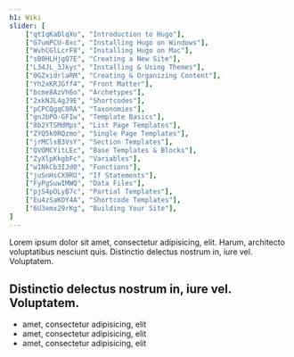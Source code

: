 ```yaml
---
h1: Wiki
slider: [
	["qtIqKaDlqXo", "Introduction to Hugo"],
	["G7umPCU-8xc", "Installing Hugo on Windows"],
	["WvhCGlLcrF8", "Installing Hugo on Mac"],
	["sB0HLHjgQ7E", "Creating a New Site"],
	["L34JL_3Jkyc", "Installing & Using Themes"],
	["0GZxidrlaRM", "Creating & Organizing Content"],
	["Yh2xKRJGff4", "Front Matter"],
	["bcme8AzVh6o", "Archetypes"],
	["2xkNJL4gJ9E", "Shortcodes"],
	["pCPCQgqC8RA", "Taxonomies"],
	["gnJbPO-GFIw", "Template Basics"],
	["8b2YTSMdMps", "List Page Templates"],
	["ZYQ5k0RQzmo", "Single Page Templates"],
	["jrMClsB3VsY", "Section Templates"],
	["QVOMCYitLEc", "Base Templates & Blocks"],
	["ZyXlpKkgbFc", "Variables"],
	["w1NkCb3IJd0", "Functions"],
	["juSnHsCX9RU", "If Statements"],
	["FyPgSuwIMWQ", "Data Files"],
	["pjS4pOLyB7c", "Partial Templates"],
	["Eu4zSaKOY4A", "Shortcode Templates"],
	["6U3emx29rKg", "Building Your Site"],
]
---
```


Lorem ipsum dolor sit amet, consectetur adipisicing, elit. Harum, architecto voluptatibus nesciunt quis. Distinctio delectus nostrum in, iure vel. Voluptatem.			

## Distinctio delectus nostrum in, iure vel. Voluptatem.	

- amet, consectetur adipisicing, elit
- amet, consectetur adipisicing, elit
- amet, consectetur adipisicing, elit



